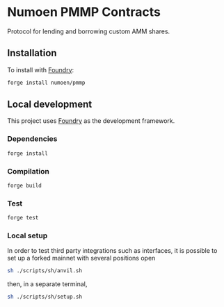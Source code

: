 # Numoen PMMP Contracts

Protocol for lending and borrowing custom AMM shares.

## Installation

To install with [Foundry](https://github.com/foundry-rs/foundry):

```bash
forge install numoen/pmmp
```

## Local development

This project uses [Foundry](https://github.com/foundry-rs/foundry) as the development framework.

### Dependencies

```bash
forge install
```

### Compilation

```bash
forge build
```

### Test

```bash
forge test
```

### Local setup

In order to test third party integrations such as interfaces, it is possible to set up a forked mainnet with several positions open

```bash
sh ./scripts/sh/anvil.sh
```

then, in a separate terminal,

```bash
sh ./scripts/sh/setup.sh
```
